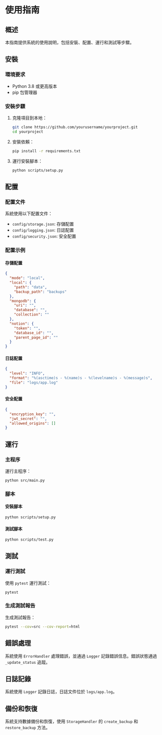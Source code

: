 # 使用指南

## 概述

本指南提供系統的使用說明，包括安裝、配置、運行和測試等步驟。

## 安裝

### 環境要求

- Python 3.8 或更高版本
- pip 包管理器

### 安裝步驟

1. 克隆項目到本地：

   ```bash
   git clone https://github.com/yourusername/yourproject.git
   cd yourproject
   ```

2. 安裝依賴：

   ```bash
   pip install -r requirements.txt
   ```

3. 運行安裝腳本：

   ```bash
   python scripts/setup.py
   ```

## 配置

### 配置文件

系統使用以下配置文件：

- `config/storage.json`: 存儲配置
- `config/logging.json`: 日誌配置
- `config/security.json`: 安全配置

### 配置示例

#### 存儲配置

```json
{
  "mode": "local",
  "local": {
    "path": "data",
    "backup_path": "backups"
  },
  "mongodb": {
    "uri": "",
    "database": "",
    "collection": ""
  },
  "notion": {
    "token": "",
    "database_id": "",
    "parent_page_id": ""
  }
}
```

#### 日誌配置

```json
{
  "level": "INFO",
  "format": "%(asctime)s - %(name)s - %(levelname)s - %(message)s",
  "file": "logs/app.log"
}
```

#### 安全配置

```json
{
  "encryption_key": "",
  "jwt_secret": "",
  "allowed_origins": []
}
```

## 運行

### 主程序

運行主程序：

```bash
python src/main.py
```

### 腳本

#### 安裝腳本

```bash
python scripts/setup.py
```

#### 測試腳本

```bash
python scripts/test.py
```

## 測試

### 運行測試

使用 `pytest` 運行測試：

```bash
pytest
```

### 生成測試報告

生成測試報告：

```bash
pytest --cov=src --cov-report=html
```

## 錯誤處理

系統使用 `ErrorHandler` 處理錯誤，並通過 `Logger` 記錄錯誤信息。錯誤狀態通過 `_update_status` 追蹤。

## 日誌記錄

系統使用 `Logger` 記錄日誌，日誌文件位於 `logs/app.log`。

## 備份和恢復

系統支持數據備份和恢復，使用 `StorageHandler` 的 `create_backup` 和 `restore_backup` 方法。